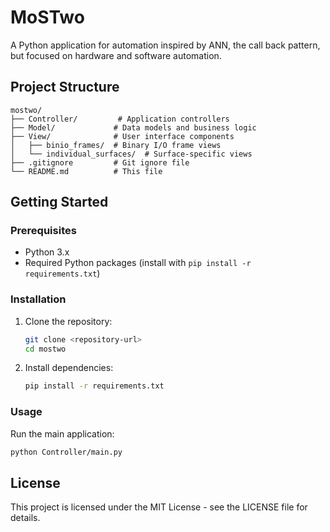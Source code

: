 # MoSTwo

A Python application for automation inspired by ANN, the call back pattern, but focused on hardware and software automation.


## Project Structure

```
mostwo/
├── Controller/         # Application controllers
├── Model/             # Data models and business logic
├── View/              # User interface components
│   ├── binio_frames/  # Binary I/O frame views
│   └── individual_surfaces/  # Surface-specific views
├── .gitignore         # Git ignore file
└── README.md          # This file
```

## Getting Started

### Prerequisites

- Python 3.x
- Required Python packages (install with `pip install -r requirements.txt`)

### Installation

1. Clone the repository:
   ```bash
   git clone <repository-url>
   cd mostwo
   ```

2. Install dependencies:
   ```bash
   pip install -r requirements.txt
   ```

### Usage

Run the main application:
```bash
python Controller/main.py
```

## License

This project is licensed under the MIT License - see the LICENSE file for details.
